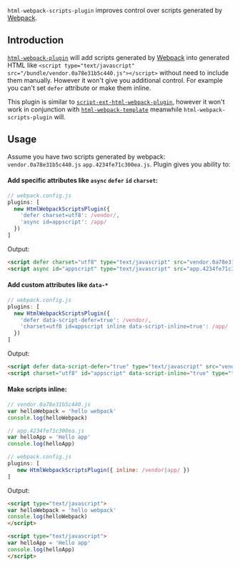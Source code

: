 `html-webpack-scripts-plugin` improves control over scripts generated by [Webpack](https://webpack.js.org/).

## Introduction
[`html-webpack-plugin`](https://www.npmjs.com/package/html-webpack-plugin) will add scripts generated by [Webpack](https://webpack.js.org/) into generated HTML like `<script type="text/javascript" src="/bundle/vendor.0a78e31b5c440.js"></script>`  without need to include them manually. However it won't give you additional control. For example you can't set `defer` attribute or make them inline.

This plugin is similar to [`script-ext-html-webpack-plugin`](https://www.npmjs.com/package/script-ext-html-webpack-plugin), however it won't work in conjunction with [`html-webpack-template`](https://www.npmjs.com/package/html-webpack-template) meanwhile `html-webpack-scripts-plugin` will.

Usage
----------------------

Assume you have two scripts generated by webpack: `vendor.0a78e31b5c440.js` `app.4234fe71c300ea.js`. Plugin gives you ability to:

#### Add specific attributes like `async` `defer` `id` `charset`:
```js
// webpack.config.js
plugins: [
  new HtmlWebpackScriptsPlugin({
    'defer charset=utf8': /vendor/,
    'async id=appscript': /app/
  })
]
```
Output:
```html
<script defer charset="utf8" type="text/javascript" src="vendor.0a78e31b5c440.js"></script>
<script async id="appscript" type="text/javascript" src="app.4234fe71c300ea.js"></script>
```

#### Add custom attributes like `data-*`
```js
// webpack.config.js
plugins: [
  new HtmlWebpackScriptsPlugin({
    'defer data-script-defer=true': /vendor/, 
    'charset=utf8 id=appscript inline data-script-inline=true': /app/
  })
]
```
Output:
```html
<script defer data-script-defer="true" type="text/javascript" src="vendor.0a78e31b5c440.js"></script>
<script charset="utf8" id="appscript" data-script-inline="true" type="text/javascript"> /* Content of app.4234fe71c300ea.js */ </script>
```

#### Make scripts inline:
```js
// vendor.0a78e31b5c440.js
var helloWebpack = 'hello webpack'
console.log(helloWebpack)
```
```js
// app.4234fe71c300ea.js
var helloApp = 'Hello app'
console.log(helloApp)
```
```js
// webpack.config.js
plugins: [
   new HtmlWebpackScriptsPlugin({ inline: /vendor|app/ })
]
```
Output:
```html
<script type="text/javascript">
var helloWebpack = 'hello webpack'
console.log(helloWebpack)
</script>

<script type="text/javascript">
var helloApp = 'Hello app'
console.log(helloApp)
</script>
```
